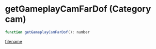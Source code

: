 # getGameplayCamFarDof (Category cam)

```js
function getGameplayCamFarDof(): number
```

[filename](getGameplayCamFarDof_m.md ':include')